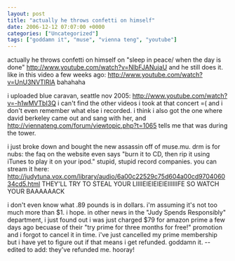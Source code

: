```yaml
---
layout: post
title: "actually he throws confetti on himself"
date: 2006-12-12 07:07:00 +0000
categories: ["Uncategorized"]
tags: ["goddamn it", "muse", "vienna teng", "youtube"]
---
```


actually he throws confetti on himself on "sleep in peace/ when the day is done"
http://www.youtube.com/watch?v=NlbFJANujaU
and he still does it. like in this video a few weeks ago: http://www.youtube.com/watch?v=UnU3NVTlRlA
bahahaha

i uploaded blue caravan, seattle nov 2005: http://www.youtube.com/watch?v=-h1wMVTbI3Q
i can't find the other videos i took at that concert =( and i don't even remember what else i recorded. i think i also got the one where david berkeley came out and sang with her, and http://viennateng.com/forum/viewtopic.php?t=1065 tells me that was during the tower.

i just broke down and bought the new assassin off of muse.mu. drm is for nubs: the faq on the website even says "burn it to CD, then rip it using iTunes to play it on your ipod." stupid, stupid record companies. you can stream it here: http://judytuna.vox.com/library/audio/6a00c22529c75d604a00cd970406034cd5.html
THEY'LL TRY TO STEAL YOUR LIIIIEIEIEIEIEIIIIIIFE
SO WATCH YOUR BAAAAAACK

i don't even know what .89 pounds is in dollars. i'm assuming it's not too much more than $1. i hope. in other news in the "Judy Spends Responsibly" department, i just found out i was just charged $79 for amazon prime a few days ago becuase of their "try prime for three months for free!" promotion and i forgot to cancel it in time. i've just cancelled my prime membership but i have yet to figure out if that means i get refunded. goddamn it.
--edited to add: they've refunded me. hooray!